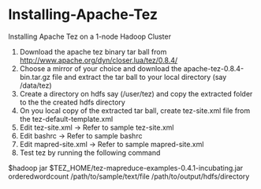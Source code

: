 # Installing-Apache-Tez
Installing Apache Tez on a 1-node Hadoop Cluster

1. Download the apache tez binary tar ball from http://www.apache.org/dyn/closer.lua/tez/0.8.4/
2. Choose a mirror of your choice and download the apache-tez-0.8.4-bin.tar.gz file and extract the tar ball to your local directory (say /data/tez)
3. Create a directory on hdfs say (/user/tez) and copy the extracted folder to the the created hdfs directory
4. On you local copy of the extracted tar ball, create tez-site.xml file from the tez-default-template.xml
5. Edit tez-site.xml -> Refer to sample tez-site.xml
6. Edit bashrc -> Refer to sample bashrc
7. Edit mapred-site.xml -> Refer to sample mapred-site.xml
8. Test tez by running the following command

$hadoop jar $TEZ_HOME/tez-mapreduce-examples-0.4.1-incubating.jar orderedwordcount /path/to/sample/text/file /path/to/output/hdfs/directory
